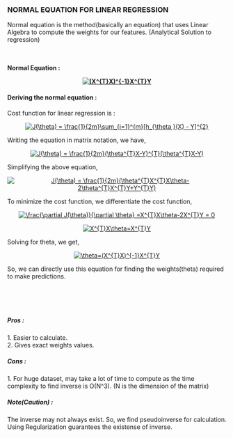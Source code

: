 <h3>NORMAL EQUATION FOR LINEAR REGRESSION</h3>

Normal equation is the method(basically an equation) that uses Linear Algebra to compute the weights for our features.
(Analytical Solution to regression)

<br><br>
<b>
Normal Equation :  
<p align="center">
<a href="https://www.codecogs.com/eqnedit.php?latex=(X^{T}X)^{-1}X^{T}Y" target="_blank"><img src="https://latex.codecogs.com/gif.latex?(X^{T}X)^{-1}X^{T}Y" title="(X^{T}X)^{-1}X^{T}Y" /></a>
</p>
</b>
<h4>Deriving the normal equation :</h4>


Cost function for linear regression is :
<p align="center">
<a href="https://www.codecogs.com/eqnedit.php?latex=J(\theta)&space;=&space;\frac{1}{2m}\sum_{i=1}^{m}[h_{\theta&space;}(X)&space;-&space;Y]^{2}" target="_blank"><img src="https://latex.codecogs.com/gif.latex?J(\theta)&space;=&space;\frac{1}{2m}\sum_{i=1}^{m}[h_{\theta&space;}(X)&space;-&space;Y]^{2}" title="J(\theta) = \frac{1}{2m}\sum_{i=1}^{m}[h_{\theta }(X) - Y]^{2}" /></a>
</p>
Writing the equation in matrix notation, we have,
<p align="center">
<a href="https://www.codecogs.com/eqnedit.php?latex=J(\theta)&space;=&space;\frac{1}{2m}(\theta^{T}X-Y)^{T}(\theta^{T}X-Y)" target="_blank"><img src="https://latex.codecogs.com/gif.latex?J(\theta)&space;=&space;\frac{1}{2m}(\theta^{T}X-Y)^{T}(\theta^{T}X-Y)" title="J(\theta) = \frac{1}{2m}(\theta^{T}X-Y)^{T}(\theta^{T}X-Y)" /></a>
</p>
Simplifying the above equation,

<p align="center">
<a href="https://www.codecogs.com/eqnedit.php?latex=J(\theta)&space;=&space;\frac{1}{2m}(\theta^{T}X^{T}X\theta-2\theta^{T}X^{T}Y&plus;Y^{T}Y)" target="_blank"><img src="https://latex.codecogs.com/gif.latex?J(\theta)&space;=&space;\frac{1}{2m}(\theta^{T}X^{T}X\theta-2\theta^{T}X^{T}Y&plus;Y^{T}Y)" title="J(\theta) = \frac{1}{2m}(\theta^{T}X^{T}X\theta-2\theta^{T}X^{T}Y+Y^{T}Y)" /></a>
</p>
To minimize the cost function, we differentiate the cost function,

<p align="center">
<a href="https://www.codecogs.com/eqnedit.php?latex=\frac{\partial&space;J(\theta)}{\partial&space;\theta}&space;=X^{T}X\theta-2X^{T}Y&space;=&space;0" target="_blank"><img src="https://latex.codecogs.com/gif.latex?\frac{\partial&space;J(\theta)}{\partial&space;\theta}&space;=X^{T}X\theta-2X^{T}Y&space;=&space;0" title="\frac{\partial J(\theta)}{\partial \theta} =X^{T}X\theta-2X^{T}Y = 0" /></a>
</p>
<p align="center">
<a href="https://www.codecogs.com/eqnedit.php?latex=X^{T}X\theta=X^{T}Y" target="_blank"><img src="https://latex.codecogs.com/gif.latex?X^{T}X\theta=X^{T}Y" title="X^{T}X\theta=X^{T}Y" /></a>
</p>

Solving for theta, we get,

<p align="center">
<a href="https://www.codecogs.com/eqnedit.php?latex=\theta=(X^{T}X)^{-1}X^{T}Y" target="_blank"><img src="https://latex.codecogs.com/gif.latex?\theta=(X^{T}X)^{-1}X^{T}Y" title="\theta=(X^{T}X)^{-1}X^{T}Y" /></a>
</p>

So, we can directly use this equation for finding the weights(theta) required to make predictions.


<br><br><br>
<h5>Pros :</h5>
1. Easier to calculate.<br>
2. Gives exact weights values.

<h5>Cons :</h5>
1. For huge dataset, may take a lot of time to compute as the time complexity to find inverse is O(N^3). (N is the dimension of the matrix)

<h5>Note(Caution) :</h5>
The inverse may not always exist. So, we find pseudoinverse for calculation.
Using Regularization guarantees the existense of inverse.

